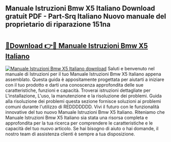 ## Manuale Istruzioni Bmw X5 Italiano Download gratuit PDF - Part-Srq Italiano Nuovo manuale del proprietario di riparazione 151na

# <h2><a href="http://dfasea1.blite.top/?on=Manuale+Istruzioni+Bmw+X5+Italiano">🔗Download 👉🔴 Manuale Istruzioni Bmw X5 Italiano</a></h2>

[![Manuale Istruzioni Bmw X5 Italiano download](https://i.imgur.com/lujVjoI.png)](http://dfasea1.blite.top/?on=Manuale+Istruzioni+Bmw+X5+Italiano)
Saluti e benvenuto nel manuale di Istruzioni per il tuo Manuale Istruzioni Bmw X5 Italiano appena assemblato. Questa guida è appositamente progettata per aiutarti a iniziare con il tuo prodotto e darti una conoscenza approfondita delle sue caratteristiche, funzioni e capacità. Troverai istruzioni dettagliate per L'installazione, L'uso, la manutenzione e la risoluzione dei problemi. Guida alla risoluzione dei problemi questa sezione fornisce soluzioni ai problemi comuni durante l'utilizzo di REDDDDDDD. Vivi il futuro con le funzionalità innovative del tuo nuovo Manuale Istruzioni Bmw X5 Italiano. Riteniamo che Manuale Istruzioni Bmw X5 Italiano sia stata una risorsa completa e approfondita per la tua ricerca per comprendere le caratteristiche e le capacità del tuo nuovo articolo. Se hai bisogno di aiuto o hai domande, il nostro team di assistenza clienti è sempre a tua disposizione.
